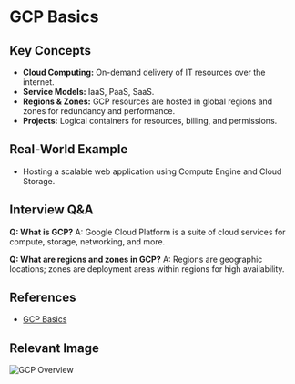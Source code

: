 # GCP Basics

## Key Concepts
- **Cloud Computing:** On-demand delivery of IT resources over the internet.
- **Service Models:** IaaS, PaaS, SaaS.
- **Regions & Zones:** GCP resources are hosted in global regions and zones for redundancy and performance.
- **Projects:** Logical containers for resources, billing, and permissions.

## Real-World Example
- Hosting a scalable web application using Compute Engine and Cloud Storage.

## Interview Q&A
**Q: What is GCP?**
A: Google Cloud Platform is a suite of cloud services for compute, storage, networking, and more.

**Q: What are regions and zones in GCP?**
A: Regions are geographic locations; zones are deployment areas within regions for high availability.

## References
- [GCP Basics](https://cloud.google.com/docs/overview)

## Relevant Image
![GCP Overview](https://cloud.google.com/images/products/overview/overview-diagram.png)
